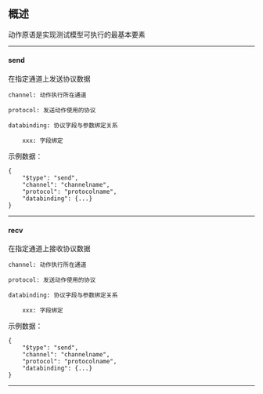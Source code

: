 ## 概述

动作原语是实现测试模型可执行的最基本要素

---

#### send

在指定通道上发送协议数据

    channel: 动作执行所在通道

    protocol: 发送动作使用的协议

    databinding: 协议字段与参数绑定关系

        xxx: 字段绑定

示例数据：

    {
        "$type": "send",
        "channel": "channelname",
        "protocol": "protocolname",
        "databinding": {...}
    }


---

#### recv

在指定通道上接收协议数据

    channel: 动作执行所在通道

    protocol: 发送动作使用的协议

    databinding: 协议字段与参数绑定关系

        xxx: 字段绑定

示例数据：

    {
        "$type": "send",
        "channel": "channelname",
        "protocol": "protocolname",
        "databinding": {...}
    }

---
